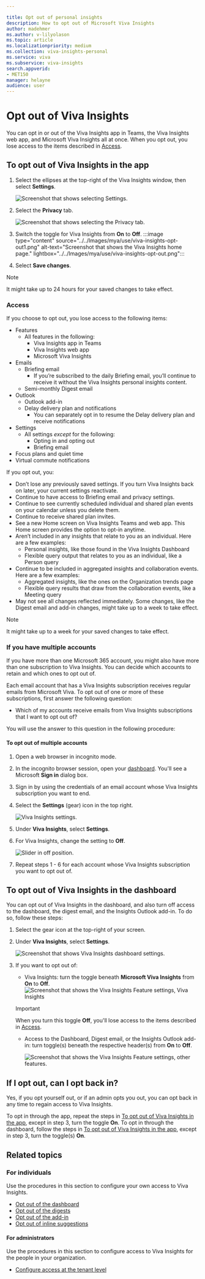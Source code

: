 ```yaml
---

title: Opt out of personal insights
description: How to opt out of Microsoft Viva Insights
author: madehmer
ms.author: v-lilyolason
ms.topic: article
ms.localizationpriority: medium 
ms.collection: viva-insights-personal 
ms.service: viva 
ms.subservice: viva-insights 
search.appverid: 
- MET150 
manager: helayne
audience: user
---
```


# Opt out of Viva Insights 

You can opt in or out of the Viva Insights app in Teams, the Viva Insights web app, and Microsoft Viva Insights all at once. When you opt out, you lose access to the items described in [Access](#access).

## To opt out of Viva Insights in the app

1. Select the ellipses at the top-right of the Viva Insights window, then select **Settings**.

    ![Screenshot that shows selecting Settings.](../../Images/mya/use/vi-settings-ellipses.png)

2. Select the **Privacy** tab.

    ![Screenshot that shows selecting the Privacy tab.](../../Images/mya/use/privacy-tab.png)

1. Switch the toggle for Viva Insights from **On** to **Off**.
:::image type="content" source="../../Images/mya/use/viva-insights-opt-out1.png" alt-text="Screenshot that shows the Viva Insights home page." lightbox="../../Images/mya/use/viva-insights-opt-out.png":::

4. Select **Save changes**.

>[!NOTE]
>It might take up to 24 hours for your saved changes to take effect.

### Access

If you choose to opt out, you lose access to the following items:

* Features
    * All features in the following:
        * Viva Insights app in Teams
        * Viva Insights web app 
        * Microsoft Viva Insights
* Emails
    * Briefing email
        * If you’re subscribed to the daily Briefing email, you’ll continue to receive it without the Viva Insights personal insights content. 
    * Semi-monthly Digest email
* Outlook
    * Outlook add-in
    * Delay delivery plan and notifications
        * You can separately opt in to resume the Delay delivery plan and receive notifications
* Settings
    * All settings *except* for the following:
        * Opting in and opting out
        * Briefing email
* Focus plans and quiet time
* Virtual commute notifications

If you opt out, you:

* Don’t lose any previously saved settings. If you turn Viva Insights back on later, your current settings reactivate. 
* Continue to have access to Briefing email and privacy settings. 
* Continue to see currently scheduled individual and shared plan events on your calendar unless you delete them.  
* Continue to receive shared plan invites. 
* See a new Home screen on Viva Insights Teams and web app. This Home screen provides the option to opt-in anytime. 
* Aren’t included in any insights that relate to you as an individual. Here are a few examples:
    * Personal insights, like those found in the Viva Insights Dashboard 
    * Flexible query output that relates to you as an individual, like a Person query 
* Continue to be included in aggregated insights and collaboration events. Here are a few examples: 
    * Aggregated insights, like the ones on the Organization trends page 
    * Flexible query results that draw from the collaboration events, like a Meeting query
* May not see all changes reflected immediately. Some changes, like the Digest email and add-in changes, might take up to a week to take effect.

> [!NOTE]
> It might take up to a week for your saved changes to take effect.

### If you have multiple accounts

If you have more than one Microsoft 365 account, you might also have more than one subscription to Viva Insights. You can decide which accounts to retain and which ones to opt out of.

Each email account that has a Viva Insights subscription receives regular emails from Microsoft Viva. To opt out of one or more of these subscriptions, first answer the following question:

* Which of my accounts receive emails from Viva Insights subscriptions that I want to opt out of?

You will use the answer to this question in the following procedure:

#### To opt out of multiple accounts

1. Open a web browser in incognito mode.
2. In the incognito browser session, open your [dashboard](https://myanalytics.microsoft.com). You'll see a Microsoft **Sign in** dialog box. 
3. Sign in by using the credentials of an email account whose Viva Insights subscription you want to end.
4. Select the **Settings** (gear) icon in the top right.

    ![Viva Insights settings.](../../Images/mya/use/dashboard-settings-gear.png)

5. Under **Viva Insights**, select **Settings**.
6. For Viva Insights, change the setting to **Off**.

    ![Slider in off position.](../../Images/mya/use/dashboard-settings-toggle-off.png)
  
7. Repeat steps 1 - 6 for each account whose Viva Insights subscription you want to opt out of.

## To opt out of Viva Insights in the dashboard

You can opt out of Viva Insights in the dashboard, and also turn off access to the dashboard, the digest email, and the Insights Outlook add-in. To do so, follow these steps:

1. Select the gear icon at the top-right of your screen.
1. Under **Viva Insights**, select **Settings**.

    ![Screenshot that shows Viva Insights dashboard settings.](../../Images/mya/use/dashboard-settings-vi.png)

1. If you want to opt out of:
    * Viva Insights: turn the toggle beneath **Microsoft Viva Insights** from **On** to **Off**.
    ![Screenshot that shows the Viva Insights Feature settings, Viva Insights](../../Images/mya/use/dashboard-settings-toggles-vi.png)
    >[!Important]
    >When you turn this toggle **Off**, you'll lose access to the items described in [Access](#access).
    * Access to the Dashboard, Digest email, or the Insights Outlook add-in: turn toggle(s) beneath the respective header(s) from **On** to **Off**.

        ![Screenshot that shows the Viva Insights Feature settings, other features.](../../Images/mya/use/dashboard-settings-toggles-features.png)

## If I opt out, can I opt back in?

Yes, if you opt yourself out, or if an admin opts you out, you can opt back in any time to regain access to Viva Insights.

To opt in through the app, repeat the steps in [To opt out of Viva Insights in the app](#to-opt-out-of-viva-insights-in-the-app), except in step 3, turn the toggle **On**. To opt in through the dashboard, follow the steps in [To opt out of Viva Insights in the app](#to-opt-out-of-viva-insights-in-the-app), except in step 3, turn the toggle(s) **On**.

## Related topics

### For individuals

Use the procedures in this section to configure your own access to Viva Insights.

* [Opt out of the dashboard](dashboard-2.md#opt-out-of-the-dashboard)
* [Opt out of the digests](email-digests-3.md#opt-out-of-digests)
* [Opt out of the add-in](../use/add-in.md#to-opt-out)
* [Opt out of inline suggestions](mya-notifications.md#opt-out-of-inline-suggestions)

<!--* [Uninstall Viva Insights from Teams](mya-notifications.md#opt-out-of-inline-suggestions) -->

#### For administrators

Use the procedures in this section to configure access to Viva Insights for the people in your organization.

* [Configure access at the tenant level](../setup/configure.md#configure-access-at-the-tenant-level)
